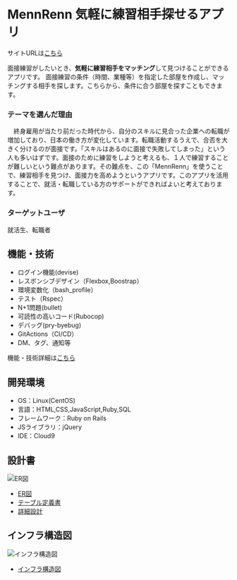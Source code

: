 # MennRenn 気軽に練習相手探せるアプリ
サイトURLは[こちら](https://mennrenn.com/)

面接練習がしたいとき、**気軽に練習相手をマッチング**して見つけることができるアプリです。
面接練習の条件（時間、業種等）を指定した部屋を作成し、マッチングする相手を探します。こちらから、条件に合う部屋を探すこともできます。

### テーマを選んだ理由
　終身雇用が当たり前だった時代から、自分のスキルに見合った企業への転職が増加しており、日本の働き方が変化しています。転職活動するうえで、合否を大きく分けるのが面接です。「スキルはあるのに面接で失敗してしまった」という人も多いはずです。面接のために練習をしようと考えるも、１人で練習することが難しいという難点があります。その難点を、この「MennRenn」を使うことで、練習相手を見つけ、面接力を高めようというアプリです。このアプリを活用することで、就活・転職している方のサポートができればよいと考えております。
 
### ターゲットユーザ
就活生、転職者

## 機能・技術
- ログイン機能(devise)
- レスポンシブデザイン（Flexbox,Boostrap）
- 環境変数化（bash_profile）
- テスト（Rspec）
- N+1問題(bullet)
- 可読性の高いコード(Rubocop)
- デバッグ(pry-byebug)
- GitActions（CI/CD）
- DM、タグ、通知等

機能・技術詳細は[こちら](https://docs.google.com/spreadsheets/d/142KtB-SIKeLuhXgVI_3fRV6PX93IBfW87-pm1sbHodM/edit?usp=sharing)

## 開発環境
- OS：Linux(CentOS)
- 言語：HTML,CSS,JavaScript,Ruby,SQL
- フレームワーク：Ruby on Rails
- JSライブラリ：jQuery
- IDE：Cloud9

## 設計書
![ER図](https://user-images.githubusercontent.com/85982768/136333736-c15be5e4-df28-4f20-9751-fc179bb41f88.PNG)
- [ER図](https://drive.google.com/file/d/1nWENUMw2PwqOee9tHfykloUeg7Y1wXMW/view?usp=sharing)
- [テーブル定義書](https://docs.google.com/spreadsheets/d/1N5JukksgXzsvlRtoKJJcxqni-p9SH7Ef/edit?usp=sharing&ouid=111121812190906123216&rtpof=true&sd=true)
- [詳細設計](https://docs.google.com/spreadsheets/d/1N5JukksgXzsvlRtoKJJcxqni-p9SH7Ef/edit?usp=sharing&ouid=111121812190906123216&rtpof=true&sd=true)

## インフラ構造図
![インフラ構造図](https://user-images.githubusercontent.com/85982768/136346461-af1d008e-1539-4b4e-816d-135e3cb84bd8.png)
- [インフラ構造図](https://drive.google.com/file/d/1PJ7jegyAWn8Pz5R1UjNcNBBmPciJ0ihJ/view?usp=sharing)

